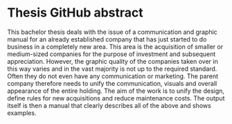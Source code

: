 # Thesis GitHub abstract
This bachelor thesis deals with the issue of a communication and graphic manual for an already established company that has just started to do business in a completely new area. This area is the acquisition of smaller or medium-sized companies for the purpose of investment and subsequent appreciation. However, the graphic quality of the companies taken over in this way varies and in the vast majority is not up to the required standard. Often they do not even have any communication or marketing. The parent company therefore needs to unify the communication, visuals and overall appearance of the entire holding. The aim of the work is to unify the design, define rules for new acquisitions and reduce maintenance costs. The output itself is then a manual that clearly describes all of the above and shows examples.
